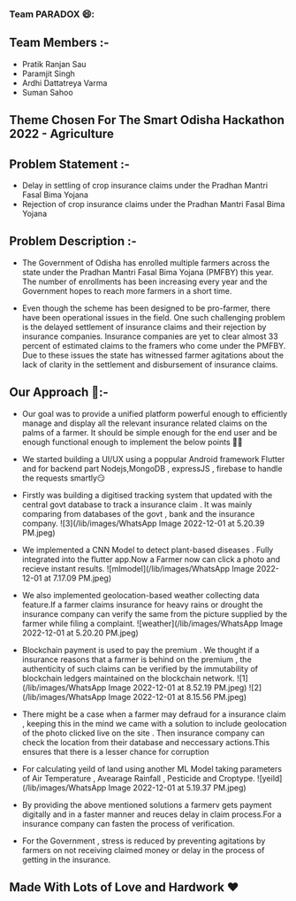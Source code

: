 ### Team PARADOX 😄:

## Team Members :-
  - Pratik Ranjan Sau
  - Paramjit Singh
  - Ardhi Dattatreya Varma
  - Suman Sahoo
 
## Theme Chosen For The **Smart Odisha Hackathon 2022** - **Agriculture**

## Problem Statement :-
  - Delay in settling of crop insurance claims under the Pradhan Mantri Fasal Bima Yojana
  - Rejection of crop insurance claims under the Pradhan Mantri Fasal Bima Yojana

## Problem Description :-
 - The Government of Odisha has enrolled multiple farmers across the state under the Pradhan Mantri Fasal Bima Yojana (PMFBY) this year. The number of enrollments has been increasing every year and the Government hopes to reach more farmers in a short time. 

 - Even though the scheme has been designed to be pro-farmer, there have been operational issues in the field. One such challenging problem is the delayed settlement of insurance claims and their rejection by insurance companies. Insurance companies are yet to clear almost 33 percent of estimated claims to the framers who come under the PMFBY.  Due to these issues the state has witnessed farmer agitations about the lack of clarity in the settlement and disbursement of insurance claims. 

## Our Approach 🤔:-
  - Our goal was to provide a unified platform powerful enough to efficiently manage and display all the relevant insurance related claims on the palms of a farmer.
 It should be simple enough for the end user and be enough functional enough to implement the below points 😮‍💨
 - We started building a UI/UX using a poppular Android framework Flutter and for backend part Nodejs,MongoDB , expressJS , firebase to handle the requests smartly😏
 - Firstly was building a digitised tracking system that updated with the central govt database to track a insurance claim . It was mainly comparing from databases of the govt , bank and the insurance company.
![3](/lib/images/WhatsApp Image 2022-12-01 at 5.20.39 PM.jpeg)

 - We implemented a CNN Model to detect plant-based diseases . Fully integrated into the flutter app.Now a Farmer now can click a photo and recieve instant results.
![mlmodel](/lib/images/WhatsApp Image 2022-12-01 at 7.17.09 PM.jpeg)
 - We also implemented geolocation-based weather collecting data feature.If a farmer claims insurance for heavy rains or drought the insurance company can verify the 
 same from the picture supplied by the farmer while filing a complaint.
 ![weather](/lib/images/WhatsApp Image 2022-12-01 at 5.20.20 PM.jpeg)
 
 - Blockchain payment is used to pay the premium . We thought if a insurance reasons that a farmer is behind on the premium , the authenticity of such claims can be verified by the immutability of blockchain ledgers maintained on the blockchain network.
 ![1](/lib/images/WhatsApp Image 2022-12-01 at 8.52.19 PM.jpeg)
 ![2](/lib/images/WhatsApp Image 2022-12-01 at 8.15.56 PM.jpeg)
 
 - There might be a case when a farmer may defraud for a insurance claim , keeping this in the mind we came with a solution to include geolocation of the photo clicked live on the site . Then insurance company can check the location from their database and neccessary actions.This ensures that there is a lesser chance for corruption


- For calculating yeild of land using another ML Model taking parameters of Air Temperature , Avearage Rainfall , Pesticide and Croptype.
![yeild](/lib/images/WhatsApp Image 2022-12-01 at 5.19.37 PM.jpeg)

- By providing the above mentioned solutions a farmerv gets payment digitally and in a faster manner and reuces delay in claim process.For a insurance company can fasten the process of verification.

- For the Government , stress is reduced by preventing agitations by farmers on not receiving claimed money or delay in the process of getting in the insurance.

## Made With Lots of Love and Hardwork ❤️

